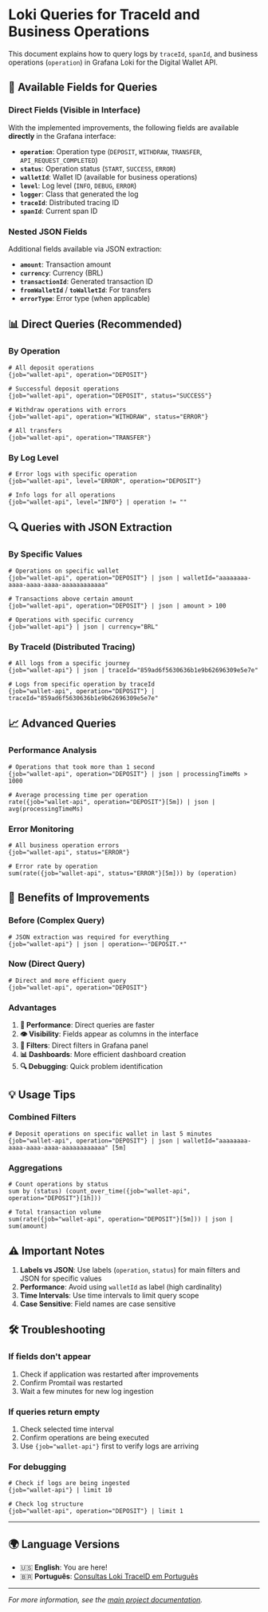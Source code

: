 # Loki Queries for TraceId and Business Operations

This document explains how to query logs by `traceId`, `spanId`, and business operations (`operation`) in Grafana Loki for the Digital Wallet API.

## 🎯 Available Fields for Queries

### **Direct Fields (Visible in Interface)**
With the implemented improvements, the following fields are available **directly** in the Grafana interface:

- **`operation`**: Operation type (`DEPOSIT`, `WITHDRAW`, `TRANSFER`, `API_REQUEST_COMPLETED`)
- **`status`**: Operation status (`START`, `SUCCESS`, `ERROR`)
- **`walletId`**: Wallet ID (available for business operations)
- **`level`**: Log level (`INFO`, `DEBUG`, `ERROR`)
- **`logger`**: Class that generated the log
- **`traceId`**: Distributed tracing ID
- **`spanId`**: Current span ID

### **Nested JSON Fields**
Additional fields available via JSON extraction:
- **`amount`**: Transaction amount
- **`currency`**: Currency (BRL)
- **`transactionId`**: Generated transaction ID
- **`fromWalletId`** / **`toWalletId`**: For transfers
- **`errorType`**: Error type (when applicable)

## 📊 Direct Queries (Recommended)

### **By Operation**
```logql
# All deposit operations
{job="wallet-api", operation="DEPOSIT"}

# Successful deposit operations
{job="wallet-api", operation="DEPOSIT", status="SUCCESS"}

# Withdraw operations with errors
{job="wallet-api", operation="WITHDRAW", status="ERROR"}

# All transfers
{job="wallet-api", operation="TRANSFER"}
```

### **By Log Level**
```logql
# Error logs with specific operation
{job="wallet-api", level="ERROR", operation="DEPOSIT"}

# Info logs for all operations
{job="wallet-api", level="INFO"} | operation != ""
```

## 🔍 Queries with JSON Extraction

### **By Specific Values**
```logql
# Operations on specific wallet
{job="wallet-api", operation="DEPOSIT"} | json | walletId="aaaaaaaa-aaaa-aaaa-aaaa-aaaaaaaaaaaa"

# Transactions above certain amount
{job="wallet-api", operation="DEPOSIT"} | json | amount > 100

# Operations with specific currency
{job="wallet-api"} | json | currency="BRL"
```

### **By TraceId (Distributed Tracing)**
```logql
# All logs from a specific journey
{job="wallet-api"} | json | traceId="859ad6f5630636b1e9b62696309e5e7e"

# Logs from specific operation by traceId
{job="wallet-api", operation="DEPOSIT"} | traceId="859ad6f5630636b1e9b62696309e5e7e"
```

## 📈 Advanced Queries

### **Performance Analysis**
```logql
# Operations that took more than 1 second
{job="wallet-api", operation="DEPOSIT"} | json | processingTimeMs > 1000

# Average processing time per operation
rate({job="wallet-api", operation="DEPOSIT"}[5m]) | json | avg(processingTimeMs)
```

### **Error Monitoring**
```logql
# All business operation errors
{job="wallet-api", status="ERROR"}

# Error rate by operation
sum(rate({job="wallet-api", status="ERROR"}[5m])) by (operation)
```

## 🔧 Benefits of Improvements

### **Before (Complex Query)**
```logql
# JSON extraction was required for everything
{job="wallet-api"} | json | operation=~"DEPOSIT.*"
```

### **Now (Direct Query)**
```logql
# Direct and more efficient query
{job="wallet-api", operation="DEPOSIT"}
```

### **Advantages**
1. **🚀 Performance**: Direct queries are faster
2. **👁️ Visibility**: Fields appear as columns in the interface
3. **🎯 Filters**: Direct filters in Grafana panel
4. **📊 Dashboards**: More efficient dashboard creation
5. **🔍 Debugging**: Quick problem identification

## 💡 Usage Tips

### **Combined Filters**
```logql
# Deposit operations on specific wallet in last 5 minutes
{job="wallet-api", operation="DEPOSIT"} | json | walletId="aaaaaaaa-aaaa-aaaa-aaaa-aaaaaaaaaaaa" [5m]
```

### **Aggregations**
```logql
# Count operations by status
sum by (status) (count_over_time({job="wallet-api", operation="DEPOSIT"}[1h]))

# Total transaction volume
sum(rate({job="wallet-api", operation="DEPOSIT"}[5m])) | json | sum(amount)
```

## ⚠️ Important Notes

1. **Labels vs JSON**: Use labels (`operation`, `status`) for main filters and JSON for specific values
2. **Performance**: Avoid using `walletId` as label (high cardinality)
3. **Time Intervals**: Use time intervals to limit query scope
4. **Case Sensitive**: Field names are case sensitive

## 🛠️ Troubleshooting

### **If fields don't appear**
1. Check if application was restarted after improvements
2. Confirm Promtail was restarted
3. Wait a few minutes for new log ingestion

### **If queries return empty**
1. Check selected time interval
2. Confirm operations are being executed
3. Use `{job="wallet-api"}` first to verify logs are arriving

### **For debugging**
```logql
# Check if logs are being ingested
{job="wallet-api"} | limit 10

# Check log structure
{job="wallet-api", operation="DEPOSIT"} | limit 1
```

---

## 🌍 Language Versions

- 🇺🇸 **English**: You are here!
- 🇧🇷 **Português**: [Consultas Loki TraceID em Português](../pt/consultas-loki-traceid.md)

---

*For more information, see the [main project documentation](../../../README.md).*
